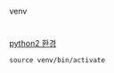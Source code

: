 venv
#
[python2 환경](https://www.youtube.com/watch?v=zfB6EEuqht0)
```
source venv/bin/activate
```
#
